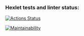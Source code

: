 ### Hexlet tests and linter status:
[![Actions Status](https://github.com/Kysto27/frontend-project-11/workflows/hexlet-check/badge.svg)](https://github.com/Kysto27/frontend-project-11/actions)

[![Maintainability](https://api.codeclimate.com/v1/badges/72aac643203e8ff97fef/maintainability)](https://codeclimate.com/github/Kysto27/frontend-project-11/maintainability)